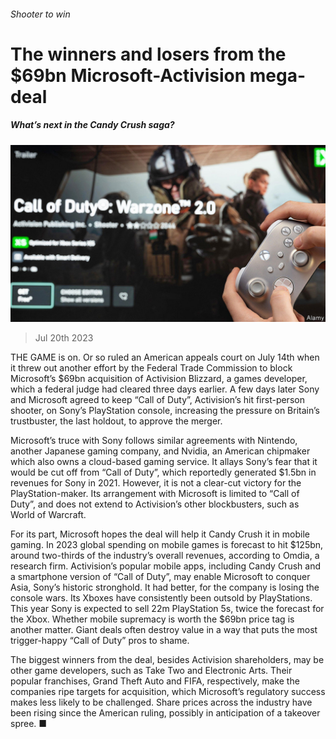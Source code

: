###### Shooter to win

# The winners and losers from the $69bn Microsoft-Activision mega-deal 

##### What’s next in the Candy Crush saga? 

![image](images/20230722_WBP503.jpg) 

> Jul 20th 2023 

THE GAME is on. Or so ruled an American appeals court on July 14th when it threw out another effort by the Federal Trade Commission to block Microsoft’s $69bn acquisition of Activision Blizzard, a games developer, which a federal judge had cleared three days earlier. A few days later Sony and Microsoft agreed to keep “Call of Duty”, Activision’s hit first-person shooter, on Sony’s PlayStation console, increasing the pressure on Britain’s trustbuster, the last holdout, to approve the merger.

Microsoft’s truce with Sony follows similar agreements with Nintendo, another Japanese gaming company, and Nvidia, an American chipmaker which also owns a cloud-based gaming service. It allays Sony’s fear that it would be cut off from “Call of Duty”, which reportedly generated $1.5bn in revenues for Sony in 2021. However, it is not a clear-cut victory for the PlayStation-maker. Its arrangement with Microsoft is limited to “Call of Duty”, and does not extend to Activision’s other blockbusters, such as World of Warcraft. 

For its part, Microsoft hopes the deal will help it Candy Crush it in mobile gaming. In 2023 global spending on mobile games is forecast to hit $125bn, around two-thirds of the industry’s overall revenues, according to Omdia, a research firm. Activision’s popular mobile apps, including Candy Crush and a smartphone version of “Call of Duty”, may enable Microsoft to conquer Asia, Sony’s historic stronghold. It had better, for the company is losing the console wars. Its Xboxes have consistently been outsold by PlayStations. This year Sony is expected to sell 22m PlayStation 5s, twice the forecast for the Xbox. Whether mobile supremacy is worth the $69bn price tag is another matter. Giant deals often destroy value in a way that puts the most trigger-happy “Call of Duty” pros to shame.

The biggest winners from the deal, besides Activision shareholders, may be other game developers, such as Take Two and Electronic Arts. Their popular franchises, Grand Theft Auto and FIFA, respectively, make the companies ripe targets for acquisition, which Microsoft’s regulatory success makes less likely to be challenged. Share prices across the industry have been rising since the American ruling, possibly in anticipation of a takeover spree. ■


